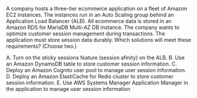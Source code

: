 A company hosts a three-tier ecommerce application on a ­fleet of Amazon EC2 instances. The instances run in an Auto Scaling group behind an Application Load Balancer (ALB). All ecommerce data is stored in an Amazon RDS for MariaDB Multi-AZ DB instance. The company wants to optimize customer session management during transactions. The application must store session data durably. Which solutions will meet these requirements? (Choose two.) 

A. Turn on the sticky sessions feature (session afinity) on the ALB. 
B. Use an Amazon DynamoDB table to store customer session information. 
C. Deploy an Amazon Cognito user pool to manage user session information. 
D. Deploy an Amazon ElastiCache for Redis cluster to store customer session information. 
E. Use AWS Systems Manager Application Manager in the application to manage user session information